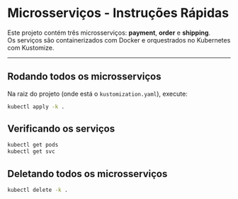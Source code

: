 # Microsserviços - Instruções Rápidas

Este projeto contém três microsserviços: **payment**, **order** e **shipping**.  
Os serviços são containerizados com Docker e orquestrados no Kubernetes com Kustomize.

---

## Rodando todos os microsserviços

Na raiz do projeto (onde está o `kustomization.yaml`), execute:

```bash
kubectl apply -k .
```

## Verificando os serviços
```bash
kubectl get pods
kubectl get svc
```

## Deletando todos os microsserviços
```bash
kubectl delete -k .
```